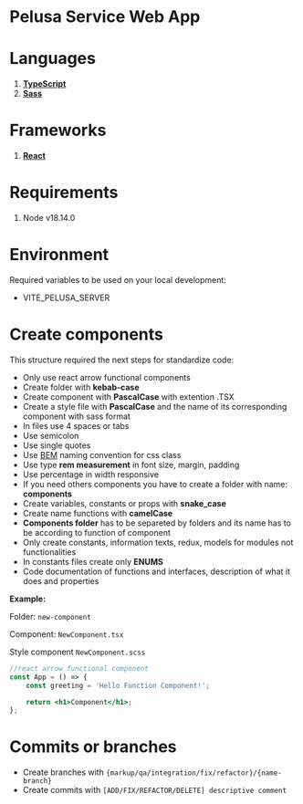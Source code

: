 # Pelusa Service Web App

# Languages

1. **[TypeScript](https://www.typescriptlang.org/docs/handbook/typescript-in-5-minutes.html)**
2. **[Sass](https://sass-lang.com/documentation)**

# Frameworks

1. **[React](https://es.reactjs.org/)**

# Requirements

1. Node v18.14.0

# Environment

Required variables to be used on your local development:

- VITE_PELUSA_SERVER

# Create components

This structure required the next steps for standardize code:

- Only use react arrow functional components
- Create folder with **kebab-case**
- Create component with **PascalCase** with extention .TSX
- Create a style file with **PascalCase** and the name of its corresponding component with sass format
- In files use 4 spaces or tabs
- Use semicolon
- Use single quotes
- Use [BEM](http://getbem.com/naming/) naming convention for css class
- Use type **rem measurement** in font size, margin, padding
- Use percentage in width responsive
- If you need others components you have to create a folder with name: **components**
- Create variables, constants or props with **snake_case**
- Create name functions with **camelCase**
- **Components folder** has to be separeted by folders and its name has to be according to function of component
- Only create constants, information texts, redux, models for modules not functionalities
- In constants files create only **ENUMS**
- Code documentation of functions and interfaces, description of what it does and properties

**Example:**

Folder: `new-component`

Component: `NewComponent.tsx`

Style component `NewComponent.scss`

```jsx
//react arrow functional component
const App = () => {
	const greeting = 'Hello Function Component!';

	return <h1>Component</h1>;
};
```

# Commits or branches

- Create branches with `{markup/qa/integration/fix/refactor}/{name-branch}`
- Create commits with `[ADD/FIX/REFACTOR/DELETE] descriptive comment`
